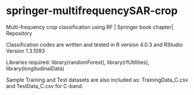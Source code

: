# springer-multifrequencySAR-crop
Multi-frequency crop classification using RF | Springer book chapter| Repository 

Classification codes are written and tested in R version 4.0.3 and RStudio Version 1.3.1093 

Libraries required: library(randomForest), library(rfUtilities), library(longitudinalData)	

Sample Training and Test datasets are also included as: TrainingData_C.csv and TestData_C.csv for C-band.
